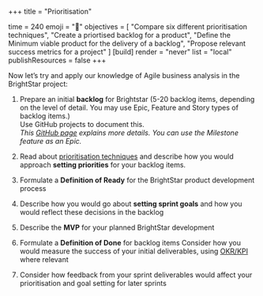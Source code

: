 +++
title = "Prioritisation"

time = 240
emoji = "🤖"
objectives = [
    "Compare six different prioritisation techniques",
    "Create a priortised backlog for a product",
    "Define the Minimum viable product for the delivery of a backlog",
    "Propose relevant success metrics for a project"
]
[build]
  render = "never"
  list = "local"
  publishResources = false
+++

Now let’s try and apply our knowledge of Agile business analysis in the BrightStar project:

1. Prepare an initial **backlog** for Brightstar (5-20 backlog items, depending on the level of detail. You may use Epic, Feature and Story types of backlog items.)  
Use GitHub projects to document this.  
  _This [GitHub page](https://docs.github.com/en/issues/planning-and-tracking-with-projects/creating-projects/creating-a-project) explains more details. You can use the Milestone feature as an Epic._

2. Read about [prioritisation techniques](https://www.atlassian.com/agile/product-management/prioritization-framework#:~:text=A%20product%20prioritization%20framework%20is,what%20to%20work%20on%20next.) and describe how you would approach **setting priorities** for your backlog items. 

3. Formulate a **Definition of Ready** for the BrightStar product development process

4. Describe how you would go about **setting sprint goals** and how you would reflect these decisions in the backlog

5. Describe the **MVP** for your planned BrightStar development

6. Formulate a **Definition of Done** for backlog items
Consider how you would measure the success of your initial deliverables, using [OKR/KPI](https://agilemania.com/difference-between-okr-vs-kpi#:~:text=OKRs%20involve%20setting%20new%20objectives,collaborate%20on%20defining%20relevant%20KPIs.) where relevant

7. Consider how feedback from your sprint deliverables would affect your prioritisation and goal setting for later sprints


